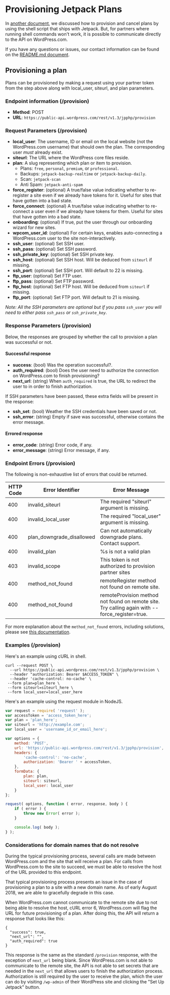 # Provisioning Jetpack Plans

In [another document](../../jetpack/plan-provisioning.md), we discussed how to provision and cancel plans by using the shell script that ships with Jetpack. But, for partners where running shell commands won't work, it is possible to communicate directly to the API on WordPress.com.

If you have any questions or issues, our contact information can be found on the [README.md document](../../README.md).

## Provisioning a plan

Plans can be provisioned by making a request using your partner token from the step above along with local_user, siteurl, and plan parameters.

### Endpoint information (/provision)

- __Method__: POST
- __URL__:    `https://public-api.wordpress.com/rest/v1.3/jpphp/provision`

### Request Parameters (/provision)

- __local_user__:      The username, ID or email on the local website (not the WordPress.com username) that should own the plan. The corresponding user _must_ already exist.
- __siteurl__:         The URL where the WordPress core files reside.
- __plan__:            A slug representing which plan or item to provision.
    - Plans: `free`, `personal`, `premium`, or `professional`.
    - Backups: `jetpack-backup-realtime` or `jetpack-backup-daily`.
    - Scan: `jetpack-scan`
    - Anti Spam: `jetpack-anti-spam`
- __force_register__:  (optional) A true/false value indicating whether to re-register a site even if we already have tokens for it. Useful for sites that have gotten into a bad state.
- __force_connect__:   (optional) A true/false value indicating whether to re-connect a user even if we already have tokens for them. Useful for sites that have gotten into a bad state.
- __onboarding__:      (optional) If true, put the user through our onboarding wizard for new sites.
- __wpcom_user_id__:   (optional) For certain keys, enables auto-connecting a WordPress.com user to the site non-interactively.
- __ssh_user__:        (optional) Set SSH user.
- __ssh_pass__:        (optional) Set SSH password.
- __ssh_private_key__: (optional) Set SSH private key.
- __ssh_host__:        (optional) Set SSH host. Will be deduced from `siteurl` if missing.
- __ssh_port__:        (optional) Set SSH port. Will default to 22 is missing.
- __ftp_user__:        (optional) Set FTP user.
- __ftp_pass__:        (optional) Set FTP password.
- __ftp_host__:        (optional) Set FTP host. Will be deduced from `siteurl` if missing.
- __ftp_port__:        (optional) Set FTP port. Will default to 21 is missing.

_Note: All the SSH parameters are optional but if you pass `ssh_user` you will need to either pass `ssh_pass` or `ssh_private_key`._

### Response Parameters (/provision)

Below, the responses are grouped by whether the call to provision a plan was successful or not.

#### Successful response

- __success__:       (bool) Was the operation successful?.
- __auth_required__: (bool) Does the user need to authorize the connection on WordPress.com to finish provisioning?
- __next_url__:      (string) When `auth_required` is true, the URL to redirect the user to in order to finish authorization.

If SSH parameters have been passed, these extra fields will be present in the response:

- __ssh_set__:       (bool) Weather the SSH credentials have been saved or not.
- __ssh_error__:     (string) Empty if save was successful, otherwise contains the error message.

#### Errored response

- __error_code__:    (string) Error code, if any.
- __error_message__: (string) Error message, if any.

### Endpoint Errors (/provision)

The following is non-exhaustive list of errors that could be returned.

| HTTP Code | Error Identifier          | Error Message                                                             |
| --------- | ------------------------- | ------------------------------------------------------------------------- |
| 400       | invalid_siteurl           | The required "siteurl" argument is missing.                               |
| 400       | invalid_local_user        | The required "local_user" argument is missing.                            |
| 400       | plan_downgrade_disallowed | Can not automatically downgrade plans. Contact support.                   |
| 400       | invalid_plan              | %s is not a valid plan                                                    |
| 403       | invalid_scope             | This token is not authorized to provision partner sites                   |
| 400       | method_not_found          | remoteRegister method not found on remote site.                           |
| 400       | method_not_found          | remoteProvision method not found on remote site. Try calling again with --force_register=true. |

For more explanation about the `method_not_found` errors, including solutions, please see [this documentation](method-not-found.md).

### Examples (/provision)

Here's an example using cURL in shell.

```shell
curl --request POST \
  --url https://public-api.wordpress.com/rest/v1.3/jpphp/provision \
  --header "authorization: Bearer $ACCESS_TOKEN" \
  --header 'cache-control: no-cache' \
 --form plan=plan_here \
 --form siteurl=siteurl_here \
 --form local_user=local_user_here
```

Here's an example using the request module in NodeJS.

```js
var request = require( 'request' );
var accessToken = 'access_token_here';
var plan = 'plan_here';
var siteurl = 'http://example.com';
var local_user = 'username_id_or_email_here';

var options = {
    method: 'POST',
    url: 'https://public-api.wordpress.com/rest/v1.3/jpphp/provision',
    headers: {
        'cache-control': 'no-cache',
        authorization: 'Bearer ' + accessToken,
    },
    formData: {
        plan: plan,
        siteurl: siteurl,
        local_user: local_user
    }
};

request( options, function ( error, response, body ) {
    if ( error ) {
        throw new Error( error );
    }

    console.log( body );
} );
```

### Considerations for domain names that do not resolve

During the typical provisioning process, several calls are made between WordPress.com and the site that will receive a plan. For calls from WordPress.com to the site to succeed, we must be able to resolve the host of the URL provided to this endpoint.

That typical provisioning process presents an issue in the case of provisioning a plan to a site with a new domain name. As of early August 2018, we are able to gracefully degrade in this case.

When WordPress.com cannot communicate to the remote site due to not being able to resolve the host, cURL error 6, WordPress.com will flag the URL for future provisioning of a plan. After doing this, the API will return a response that looks like this:

```
{
  "success": true,
  "next_url": "",
  "auth_required": true
}
```

This response is the same as the standard `/provision` response, with the exception of `next_url` being blank. Since WordPress.com is not able to communicate to the remote site, the API is not able to set secrets that are needed in the `next_url` that allows users to finish the authorization process. Authorization is still required by the user to receive the plan, which the user can do by visiting `/wp-admin` of their WordPress site and clicking the "Set Up Jetpack" button.
